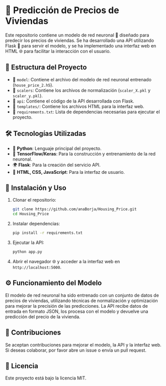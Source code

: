 # 🏡 Predicción de Precios de Viviendas

Este repositorio contiene un modelo de red neuronal 🤖 diseñado para predecir los precios de viviendas. Se ha desarrollado una API utilizando Flask 🐍 para servir el modelo, y se ha implementado una interfaz web en HTML 🌐 para facilitar la interacción con el usuario.

## 📂 Estructura del Proyecto

- 📁 `model`: Contiene el archivo del modelo de red neuronal entrenado (`house_price_2.h5`).
- 📁 `scalers`: Contiene los archivos de normalización (`scaler_X.pkl` y `scaler_y.pkl`).
- 📁 `api`: Contiene el código de la API desarrollada con Flask.
- 📁 `templates/`: Contiene los archivos HTML para la interfaz web.
- 📄 `requirements.txt`: Lista de dependencias necesarias para ejecutar el proyecto.

## 🛠 Tecnologías Utilizadas

- 🐍 **Python**: Lenguaje principal del proyecto.
- 🔬 **TensorFlow/Keras**: Para la construcción y entrenamiento de la red neuronal.
- 🌍 **Flask**: Para la creación del servicio API.
- 🎨 **HTML, CSS, JavaScript**: Para la interfaz de usuario.

## 🚀 Instalación y Uso

1. Clonar el repositorio:
   ```sh
   git clone https://github.com/anaBorja/Housing_Price.git
   cd Housing_Price
   ```

2. Instalar dependencias:
   ```sh
   pip install -r requirements.txt
   ```

3. Ejecutar la API:
   ```sh
   python app.py
   ```

4. Abrir el navegador 🌐 y acceder a la interfaz web en `http://localhost:5000`.

## ⚙️ Funcionamiento del Modelo

El modelo de red neuronal ha sido entrenado con un conjunto de datos de precios de viviendas, utilizando técnicas de normalización y optimización para mejorar la precisión de las predicciones. La API recibe datos de entrada en formato JSON, los procesa con el modelo y devuelve una predicción del precio de la vivienda.

## 🤝 Contribuciones

Se aceptan contribuciones para mejorar el modelo, la API y la interfaz web. Si deseas colaborar, por favor abre un issue o envía un pull request.

## 📜 Licencia

Este proyecto está bajo la licencia MIT.

